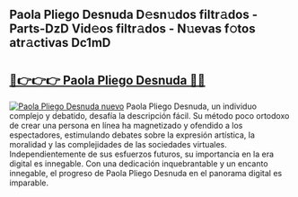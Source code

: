 ## Paola Pliego Desnuda D𝚎sn𝚞dos filtr𝚊dos - Parts-DzD Vid𝚎os filtr𝚊dos - N𝚞evas f𝚘tos atr𝚊ctivas Dc1mD

# <h2><a href="http://mb3ine.tromn.icu/?c=Paola+Pliego+Desnuda">🔗👉👉👉 Paola Pliego Desnuda 🔗🔗</a></h2>

[![Paola Pliego Desnuda nuevo](https://i.imgur.com/pEAQMta.gif)](http://mb3ine.tromn.icu/?c=Paola+Pliego+Desnuda)
Paola Pliego Desnuda, un individuo complejo y debatido, desafía la descripción fácil. Su método poco ortodoxo de crear una persona en línea ha magnetizado y ofendido a los espectadores, estimulando debates sobre la expresión artística, la moralidad y las complejidades de las sociedades virtuales. Independientemente de sus esfuerzos futuros, su importancia en la era digital es innegable. Con una dedicación inquebrantable y un encanto innegable, el progreso de Paola Pliego Desnuda en el panorama digital es imparable.
